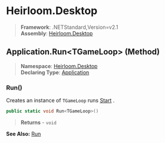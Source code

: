 # Heirloom.Desktop

> **Framework**: .NETStandard,Version=v2.1  
> **Assembly**: [Heirloom.Desktop][0]

## Application.Run\<TGameLoop> (Method)

> **Namespace**: [Heirloom.Desktop][0]  
> **Declaring Type**: [Application][1]

### Run<TGameLoop>()

Creates an instance of `TGameLoop` runs [Start][2] .

```cs
public static void Run<TGameLoop>()
```

> **Returns** - `void`

**See Also:** [Run][3]

[0]: ../../../Heirloom.Desktop.md
[1]: ../Application.md
[2]: ../../../Heirloom.Core/Heirloom/GameLoop/Start.md
[3]: Run.md
